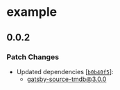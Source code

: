 # example

## 0.0.2
### Patch Changes

- Updated dependencies [[`b0b40f5`](https://github.com/LekoArts/gatsby-source-tmdb/commit/b0b40f5a4f440ac29969af04a4c1f5bec6a768db)]:
  - gatsby-source-tmdb@3.0.0

